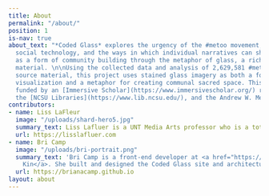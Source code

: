 ```yaml
---
title: About
permalink: "/about/"
position: 1
is-nav: true
about_text: "*Coded Glass* explores the urgency of the #metoo movement, the role of
  social technology, and the ways in which individual narratives can shape the web
  as a form of community building through the metaphor of glass, a rich art historical
  material. \n\nUsing the collected data and analysis of 2,629,581 #metoo tweets as
  source material, this project uses stained glass imagery as both a form of data
  visualization and a metaphor for creating communal sacred space. This project is
  funded by an [Immersive Scholar](https://www.immersivescholar.org/) residency at
  the [NCSU Libraries](https://www.lib.ncsu.edu/), and the Andrew W. Mellon Foundation."
contributors:
- name: Liss LaFleur
  image: "/uploads/shard-hero5.jpg"
  summary_text: Liss Lafluer is a UNT Media Arts professor who is a total badass.
  url: https://lisslafluer.com
- name: Bri Camp
  image: "/uploads/bri-portrait.png"
  summary_text: 'Bri Camp is a front-end developer at <a href="https://fictivekin.com">Fictive
    Kin</a>. She built and designed the Coded Glass site and architecture. '
  url: https://brianacamp.github.io
layout: about
---
```


